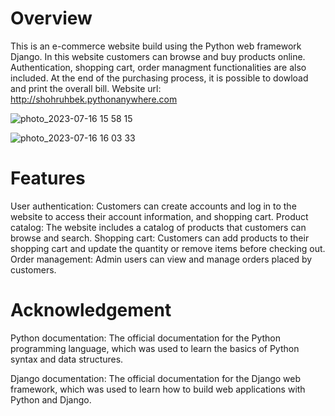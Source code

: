 # Overview
This is an e-commerce website build using the Python web framework Django. In this website customers can browse and buy products online. 
Authentication, shopping cart, order managment functionalities are also included. At the end of the purchasing process, it is possible to dowload and print the overall bill.
Website url: http://shohruhbek.pythonanywhere.com

![photo_2023-07-16 15 58 15](https://github.com/MurotovichSh/Django-ecom/assets/124291194/267d13f0-34ab-4662-8181-20e536af0662)

![photo_2023-07-16 16 03 33](https://github.com/MurotovichSh/Django-ecom/assets/124291194/387b4b81-a3c5-4fdc-bc0c-6d06e3e7b69c)
# Features 
User authentication: Customers can create accounts and log in to the website to access their account information, and shopping cart.
Product catalog: The website includes a catalog of products that customers can browse and search.
Shopping cart: Customers can add products to their shopping cart and update the quantity or remove items before checking out.
Order management: Admin users can view and manage orders placed by customers.
# Acknowledgement
Python documentation: The official documentation for the Python programming language, which was used to learn the basics of Python syntax and data structures.

Django documentation: The official documentation for the Django web framework, which was used to learn how to build web applications with Python and Django.

